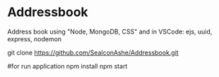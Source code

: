 # Addressbook

Address book using "Node, MongoDB, CSS" and in VSCode: ejs, uuid, express, nodemon


git clone https://github.com/SealconAshe/Addressbook.git

#for run application
npm install
npm start
